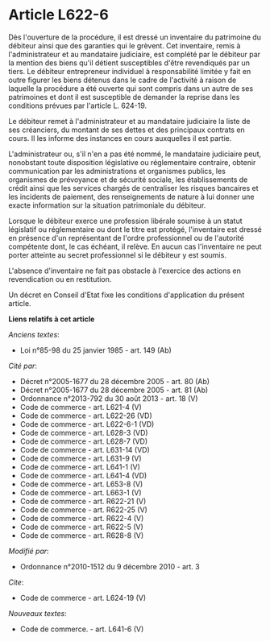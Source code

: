 # Article L622-6

Dès l'ouverture de la procédure, il est dressé un inventaire du patrimoine du débiteur ainsi que des garanties qui le
grèvent. Cet inventaire, remis à l'administrateur et au mandataire judiciaire, est complété par le débiteur par la mention
des biens qu'il détient susceptibles d'être revendiqués par un tiers. Le débiteur entrepreneur individuel à responsabilité
limitée y fait en outre figurer les biens détenus dans le cadre de l'activité à raison de laquelle la procédure a été ouverte
qui sont compris dans un autre de ses patrimoines et dont il est susceptible de demander la reprise dans les conditions
prévues par l'article L. 624-19. 

Le débiteur remet à l'administrateur et au mandataire judiciaire la liste de ses créanciers, du montant de ses dettes et des
principaux contrats en cours. Il les informe des instances en cours auxquelles il est partie.

L'administrateur ou, s'il n'en a pas été nommé, le mandataire judiciaire peut, nonobstant toute disposition législative ou
réglementaire contraire, obtenir communication par les administrations et organismes publics, les organismes de prévoyance et
de sécurité sociale, les établissements de crédit ainsi que les services chargés de centraliser les risques bancaires et les
incidents de paiement, des renseignements de nature à lui donner une exacte information sur la situation patrimoniale du
débiteur. 

Lorsque le débiteur exerce une profession libérale soumise à un statut législatif ou réglementaire ou dont le titre est
protégé, l'inventaire est dressé en présence d'un représentant de l'ordre professionnel ou de l'autorité compétente dont, le
cas échéant, il relève. En aucun cas l'inventaire ne peut porter atteinte au secret professionnel si le débiteur y est
soumis.

L'absence d'inventaire ne fait pas obstacle à l'exercice des actions en revendication ou en restitution. 

Un décret en Conseil d'Etat fixe les conditions d'application du présent article.

**Liens relatifs à cet article**

_Anciens textes_:

  - Loi n°85-98 du 25 janvier 1985 - art. 149 (Ab)

_Cité par_:

  - Décret n°2005-1677 du 28 décembre 2005 - art. 80 (Ab)
  - Décret n°2005-1677 du 28 décembre 2005 - art. 81 (Ab)
  - Ordonnance n°2013-792 du 30 août 2013 - art. 18 (V)
  - Code de commerce - art. L621-4 (V)
  - Code de commerce - art. L622-26 (VD)
  - Code de commerce - art. L622-6-1 (VD)
  - Code de commerce - art. L628-3 (VD)
  - Code de commerce - art. L628-7 (VD)
  - Code de commerce - art. L631-14 (VD)
  - Code de commerce - art. L631-9 (V)
  - Code de commerce - art. L641-1 (V)
  - Code de commerce - art. L641-4 (VD)
  - Code de commerce - art. L653-8 (V)
  - Code de commerce - art. L663-1 (V)
  - Code de commerce - art. R622-21 (V)
  - Code de commerce - art. R622-25 (V)
  - Code de commerce - art. R622-4 (V)
  - Code de commerce - art. R622-5 (V)
  - Code de commerce - art. R628-8 (V)

_Modifié par_:

  - Ordonnance n°2010-1512 du 9 décembre 2010 - art. 3

_Cite_:

  - Code de commerce - art. L624-19 (V)

_Nouveaux textes_:

  - Code de commerce. - art. L641-6 (V)
